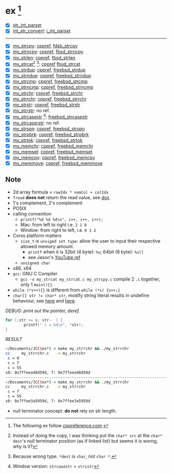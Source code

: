 # ex [^cpp]

- [x] [str_int_parser](./int_parser.c)
- [x] [int_str_convert](./int_str_convert.c): [j_int_parser](./j_int_str_convert.c)
---
- [x] [my_strcpy](./my_strcpy.c): [cppref](https://en.cppreference.com/w/c/string/byte/strcpy), [fdsb_strcpy](https://github.com/freebsd/freebsd-src/blob/master/lib/libc/string/strcpy.c)
- [x] [my_strncpy](./my_strncpy.c): [cppref](https://en.cppreference.com/w/c/string/byte/strncpy), [fbsd_strncpy](https://github.com/freebsd/freebsd-src/blob/master/lib/libc/string/strncpy.c)
- [x] [my_strlen](./my_strlen.c): [cppref](https://en.cppreference.com/w/c/string/byte/strlen), [fbsd_strlen](https://github.com/freebsd/freebsd-src/blob/master/lib/libc/string/strlen.c#L111)
- [x] [my_strcat](./my_strcat.c)[^p1] [^a1]: [cppref](https://en.cppreference.com/w/c/string/byte/strcat) [fbsd_strcat](https://github.com/freebsd/freebsd-src/blob/master/lib/libc/string/strcat.c)
- [x] [my_strdup](./my_strdup.c): [cppref](https://en.cppreference.com/w/c/string/byte/strdup), [freebsd_strdup](https://github.com/freebsd/freebsd-src/blob/master/lib/libc/string/strdup.c)
- [x] [my_strndup](./my_strndup.c): [cppref](https://en.cppreference.com/w/c/string/byte/strndup), [freebsd_strndup](https://github.com/freebsd/freebsd-src/blob/master/lib/libc/string/strndup.c)
- [x] [my_strcmp](./my_strcmp.c): [cppref](https://en.cppreference.com/w/c/string/byte/strcmp), [freebsd_strcmp](https://github.com/freebsd/freebsd-src/blob/master/lib/libc/string/strcmp.c)
- [x] [my_strncmp](./my_strncmp.c): [cppref](https://en.cppreference.com/w/c/string/byte/strncmp), [freebsd_strncmp](https://github.com/freebsd/freebsd-src/blob/master/lib/libc/string/strncmp.c)
- [x] [my_strchr](./my_strchr.c): [cppref](https://en.cppreference.com/w/c/string/byte/strchr), [freebsd_strchr](https://github.com/freebsd/freebsd-src/blob/master/lib/libc/string/strchr.c)
- [x] [my_strrchr](./my_strrchr.c): [cppref](https://en.cppreference.com/w/c/string/byte/strrchr), [freebsd_strrchr](https://github.com/freebsd/freebsd-src/blob/master/lib/libc/string/strrchr.c)
- [x] [my_strstr](./my_strstr.c): [cppref](https://en.cppreference.com/w/c/string/byte/strstr), [freebsd_strstr](https://github.com/freebsd/freebsd-src/blob/master/lib/libc/string/strstr.c)
- [x] [my_strrstr](./my_strrstr.c): no ref.
- [x] [my_strcasestr](./my_strcasestr.c) [^win_strcasestr]: [freebsd_strcasestr](https://github.com/freebsd/freebsd-src/blob/master/lib/libc/string/strcasestr.c)
- [x] [my_strcaserstr](./my_strcasestr.c): no ref.
- [x] [my_strspn](./my_strspn.c): [cppref](https://en.cppreference.com/w/c/string/byte/strspn), [freebsd_strspn](https://github.com/freebsd/freebsd-src/blob/master/lib/libc/string/strspn.c)
- [x] [my_strpbrk](./my_strpbrk.c): [cppref](https://en.cppreference.com/w/c/string/byte/strpbrk), [freebsd_strpbrk](https://github.com/freebsd/freebsd-src/blob/master/lib/libc/string/strpbrk.c)
- [x] [my_strtok](./my_strtok.c): [cppref](https://en.cppreference.com/w/c/string/byte/strtok), [freebsd_strtok](https://github.com/freebsd/freebsd-src/blob/master/lib/libc/string/strtok.c)
- [x] [my_memchr](./my_memchr.c): [cppref](https://en.cppreference.com/w/c/string/byte/memchr), [freebsd_memchr](https://github.com/freebsd/freebsd-src/blob/master/lib/libc/string/memchr.c)
- [x] [my_memset](./my_memset.c): [cppref](https://en.cppreference.com/w/c/string/byte/memset), [freebsd_memset](https://github.com/freebsd/freebsd-src/blob/master/lib/libc/string/memset.c)
- [x] [my_memcpy](./my_memcpy.c): [cppref](https://en.cppreference.com/w/c/string/byte/memcpy), [freebsd_memcpy](https://github.com/freebsd/freebsd-src/blob/master/lib/libc/string/memcpy.c)
- [x] [my_memmove](./my_memmove.c): [cppref](https://en.cppreference.com/w/c/string/byte/memmove), [freebsd_memmove](https://github.com/freebsd/freebsd-src/blob/master/lib/libc/string/memmove.c)

[^1]: `static buffer`
[^p1]: Instead of doing the copy, I was thinking put the `char* src` at the `char* dest`'s null terminator position (as if linked list) but seems it is worng, why is it?
[^a1]: Because wrong type. `*dest` is `char`, not `char *`.
[^win_strcasestr]: Window version: `strcasestr` = `stristr`
[^restrict]: what does `restrict` mean?
[^cpp]: The following ex follow [cppreference.com](https://en.cppreference.com/w/c/string/byte).
## Note

- 2d array formula = `rowIdx * numCol + colIdx`
- `fread` **does not** return the read value, see [doc](https://en.cppreference.com/w/cpp/io/c/fread).
- 1's complement, 2's complement
- POSIX
- calling convention
  - `printf("%d %d %d\n", i++, i++, i++);`
  - Mac: from left to right i.e. `2 1 0`
  - Window: from right to left, i.e. `0 1 2`
- Corss platform matters
  - `size_t` is `unsiged int type`: allow the user to input their respective allowed memory amount.
    - `printf` when it is 32bit (4 byte): `%u`; 64bit (8 byte): `%ull`
    - see Jason's [YouTube ref](https://www.youtube.com/watch?v=JiUfvzd4eQM)
  - `unsigned char`
- x86, x64
- `gcc`: GNU C Compiler
  - `gcc -o my_strcat my_strcat.c my_strcpy.c` compile 2 `.c` together, only 1 `main(){}`.
- `while (*s++){}` is different from `while (*s) {s++;}`
- `char[] str != char* str`, modify string literal results in undefine behaviour, see [here](https://en.cppreference.com/w/cpp/language/string_literal) and [here](https://stackoverflow.com/questions/10186765/what-is-the-difference-between-char-array-and-char-pointer-in-c).

*DEBUG: print out the pointer, deref.*

```c
for (;str >= s; str-- ) {
        printf(" c = %d\n", *str);
}
```

*RESULT*

```sh
~/Documents/JCC(ex*) » make my_strrchr && ./my_strrchr                                                                                                                                          macone@Macs-MBP
cc     my_strrchr.c   -o my_strrchr
 c = 0
 c = 7
 c = 55
s0: 0x7ffeea48d59d, 7: 0x7ffeea48d59d
----------------------------------------------------------------------------------------------------------------------------------------------------------------------------------------------------------------
~/Documents/JCC(ex*) » make my_strrchr && ./my_strrchr                                                                                                                                          macone@Macs-MBP
cc     my_strrchr.c   -o my_strrchr
 c = 7
 c = 55
s0: 0x7ffee3a5959d, 7: 0x7ffee3a5959d
```

- null terminator concept: **do not** rely on str length.
